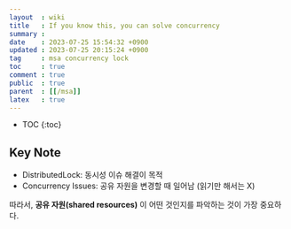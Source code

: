 ```yaml
---
layout  : wiki
title   : If you know this, you can solve concurrency
summary : 
date    : 2023-07-25 15:54:32 +0900
updated : 2023-07-25 20:15:24 +0900
tag     : msa concurrency lock
toc     : true
comment : true
public  : true
parent  : [[/msa]]
latex   : true
---
```

* TOC
{:toc}

## Key Note

- DistributedLock: 동시성 이슈 해결이 목적
- Concurrency Issues: 공유 자원을 변경할 때 일어남 (읽기만 해서는 X)

따라서, __공유 자원(shared resources)__ 이 어떤 것인지를 파악하는 것이 가장 중요하다.

